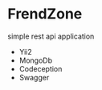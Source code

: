 FrendZone
============================
simple rest api application

* Yii2
* MongoDb
* Codeception
* Swagger




